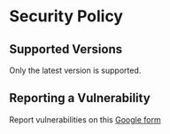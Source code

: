 # Security Policy

## Supported Versions

Only the latest version is supported.

## Reporting a Vulnerability

Report vulnerabilities on this
[Google form](https://forms.gle/KR9pamNndQ8cGMKy7)
